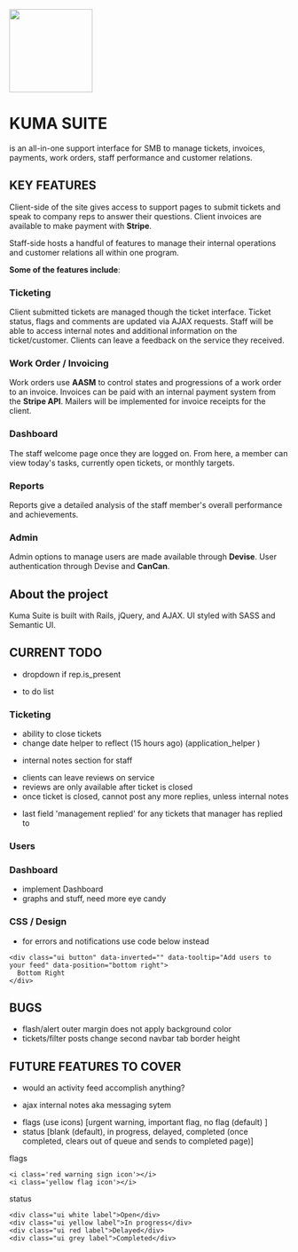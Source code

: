 <img src="http://cs4.pikabu.ru/images/big_size_comm/2015-02_1/14231240052247.png" width="150">

# KUMA SUITE
is an all-in-one support interface for SMB to manage tickets, invoices, payments, work orders, staff performance and customer relations.
<!-- for the interest of time, I have aimed my focus on only a couple key features. -->

## KEY FEATURES
Client-side of the site gives access to support pages to submit tickets and speak to company reps to answer their questions. Client invoices are available to make payment with **Stripe**.

Staff-side hosts a handful of features to manage their internal operations and customer relations all within one program.


**Some of the features include**:

### Ticketing
Client submitted tickets are managed though the ticket interface. Ticket status, flags and comments are updated via AJAX requests. Staff will be able to access internal notes and additional information on the ticket/customer. Clients can leave a feedback on the service they received.

### Work Order / Invoicing
Work orders use **AASM** to control states and progressions of a work order to an invoice. Invoices can be paid with an internal payment system from the **Stripe API**. Mailers will be implemented for invoice receipts for the client.

### Dashboard
The staff welcome page once they are logged on. From here, a member can view today's tasks, currently open tickets, or monthly targets.

### Reports
Reports give a detailed analysis of the staff member's overall performance and achievements.

### Admin
Admin options to manage users are made available through **Devise**. User authentication through Devise and **CanCan**.

## About the project
Kuma Suite is built with Rails, jQuery, and AJAX. UI styled with SASS and Semantic UI.



## CURRENT TODO
<!-- done items are commented out -->
<!-- - redesign everything -->
- dropdown if rep.is_present
<!-- - flags display -->
- to do list

### Ticketing
<!-- - aasm states for status -->
- ability to close tickets
- change date helper to reflect (15 hours ago) (application_helper )
<!-- - flags (use icons) [urgent, important, no flag (default) ] -->
<!-- - status [blank (default), in progress, delayed, completed (once completed, clears out of queue and sends to completed page)] -->
- internal notes section for staff
<!-- - clients can only use ticketing system to track their tickets -->
- clients can leave reviews on service
- reviews are only available after ticket is closed
- once ticket is closed, cannot post any more replies, unless internal notes
<!-- - flag 'request manager assistance' for ticket -->
- last field 'management replied' for any tickets that manager has replied to
<!-- - ticket page to complete -->
<!-- - ticket show to complete -->
<!-- - new ticket default to open flag  -->
<!-- - change ticket flags -->
<!-- - change ticket status -->
<!-- - change resources to support/ticket/id instead. -->

### Users
<!-- - pretty up user pages -->
<!-- - users to complete [admin, agents, clients] -->
<!-- - add user types: user roles -->
<!-- - add rolify like method manually -->
<!-- - user type specific pages and rights -->
<!-- - implement full_name method (migration done for table reference) -->
<!-- - implement avatarly, migrated -->

### Dashboard
- implement Dashboard
- graphs and stuff, need more eye candy

### CSS / Design
<!-- - change active highlight color to teal -->
<!-- - add logo to application -->
<!-- - change name -->
<!-- - background color -->
<!-- - implement consistent design across app -->
<!-- - redo design and color -->
- for errors and notifications use code below instead
```
<div class="ui button" data-inverted="" data-tooltip="Add users to your feed" data-position="bottom right">
  Bottom Right
</div>
```

## BUGS
<!-- - when submit ticket from client, redirects to /ticket/id which is only for staff -->
<!-- - div.ui.success needs to adjust size -->
<!-- - login/sign up needs adjust size -->

<!-- - everything -->
- flash/alert outer margin does not apply background color
- tickets/filter posts change second navbar tab border height
<!-- - seeds crash when adding profile_pic, something devise model -->
<!-- - might need to add table profile pic to user? -->

## FUTURE FEATURES TO COVER
<!-- - user types -->
- would an activity feed accomplish anything?
<!-- - change name -->
<!-- - possibly slack integration for messaging -->
- ajax internal notes aka messaging sytem
<!-- - implement sorting for tickets -->

<!-- - create a client side controller only for submitting tickets -->
<!-- - 3000/ is landing, has page info -->
<!-- - 3000/support for client side only, submit ticket -->
<!-- - 3000/ticket for staff managing tickets submitted from support -->


- flags (use icons) [urgent warning, important flag, no flag (default) ]
- status [blank (default), in progress, delayed, completed (once completed, clears out of queue and sends to completed page)]

flags
```
<i class='red warning sign icon'></i>
<i class='yellow flag icon'></i>
```
status
```
<div class="ui white label">Open</div>
<div class="ui yellow label">In progress</div>
<div class="ui red label">Delayed</div>
<div class="ui grey label">Completed</div>
```

<!--

tickets_controller
  before_action :find_ticket
  tried to add :index to it - crashed
  tried to remove only: [etc] and crashed on
  def find_ticket

ticket/index
  needs work on logic for listing status
  need to attach flag to an ID?
  or switch to flag true or false

 -->
